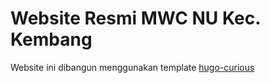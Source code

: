 # Website Resmi MWC NU Kec. Kembang

Website ini dibangun menggunakan template [hugo-curious](https://github.com/vietanhdev/hugo-curious)
